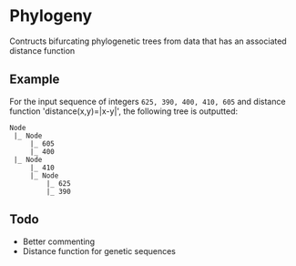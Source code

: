 # Phylogeny
Contructs bifurcating phylogenetic trees from data that has an associated distance function

## Example

For the input sequence of integers `625, 390, 400, 410, 605` and distance function 'distance(x,y)=|x-y|', the following tree is outputted:

```
Node
 |_ Node
     |_ 605
     |_ 400
 |_ Node
     |_ 410
     |_ Node
         |_ 625
         |_ 390
```

## Todo

- Better commenting
- Distance function for genetic sequences
